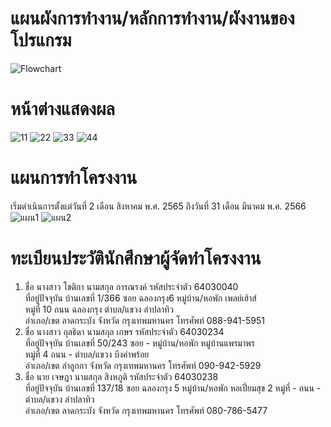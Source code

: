 # แผนผังการทำงาน/หลักการทำงาน/ผังงานของโปรแกรม
![Flowchart](https://user-images.githubusercontent.com/109026153/196625743-f10ce13f-9578-44b9-8962-f14e1866539c.jpg)
# หน้าต่างแสดงผล
![11](https://user-images.githubusercontent.com/109026153/196626139-e165ab45-4a4a-47a0-a3b8-d98f35d150e2.jpg)
![22](https://user-images.githubusercontent.com/109026153/196626162-bd626339-6dd2-40ff-8493-43ab7515d7c6.jpg)
![33](https://user-images.githubusercontent.com/109026153/196626264-ec692bc1-933b-4019-bc80-545f27e0ed5c.jpg)
![44](https://user-images.githubusercontent.com/109026153/196626280-a2041f38-bc91-4b50-a080-55471ad66b72.jpg)
# แผนการทำโครงงาน
เริ่มดำเนินการตั้งแต่วันที่ 2 เดือน สิงหาคม พ.ศ. 2565 ถึงวันที่ 31 เดือน มีนาคม พ.ศ. 2566
![แผน1](https://user-images.githubusercontent.com/109026153/196626826-0ea72365-024b-4479-abb9-6062a43ec7ff.jpg)
![แผน2](https://user-images.githubusercontent.com/109026153/196626848-0d39533b-789b-43f5-a6b3-c2b30028f1eb.jpg)
# ทะเบียนประวัตินักศึกษาผู้จัดทำโครงงาน
1. ชื่อ นางสาว โชติกา 	นามสกุล การณรงค์	รหัสประจำตัว 64030040  
ที่อยู่ปัจจุบัน บ้านเลขที่ 1/366	ซอย ฉลองกรุง6	หมู่บ้าน/หอพัก เพลย์เฮ้าส์	
หมู่ที่ 10 ถนน ฉลองกรุง	ตำบล/แขวง ลำปลาทิว	
อำเภอ/เขต ลาดกระบัง	จังหวัด กรุงเทพมหานคร	โทรศัพท์ 088-941-5951
2. ชื่อ นางสาว กุลธิดา	นามสกุล เกษร	รหัสประจำตัว 64030234  
ที่อยู่ปัจจุบัน บ้านเลขที่ 50/243	ซอย -	หมู่บ้าน/หอพัก หมู่บ้านแพรมาพร	
หมู่ที่ 4	ถนน -	ตำบล/แขวง บึงคำพร้อย	
อำเภอ/เขต ลำลูกกา	จังหวัด กรุงเทพมหานคร	โทรศัพท์ 090-942-5929	
3. ชื่อ นาย เจษฎา	นามสกุล สิงหภูติ 	รหัสประจำตัว 64030238  
ที่อยู่ปัจจุบัน  บ้านเลขที่ 137/18	ซอย ฉลองกรุง 5	 หมู่บ้าน/หอพัก	หอเปี่ยมสุข 2
หมู่ที่ -	ถนน -	ตำบล/แขวง ลำปลาทิว	
อำเภอ/เขต ลาดกระบัง	จังหวัด กรุงเทพมหานคร	โทรศัพท์ 080-786-5477	
